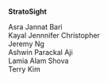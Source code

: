 **StratoSight**

Asra Jannat Bari   
Kayal Jennnifer Christopher  
Jeremy Ng  
Ashwin Parackal Aji  
Lamia Alam Shova   
Terry Kim

